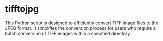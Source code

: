 # tifftojpg
This Python script is designed to efficiently convert TIFF image files to the JPEG format. It simplifies the conversion process for users who require a batch conversion of TIFF images within a specified directory.
